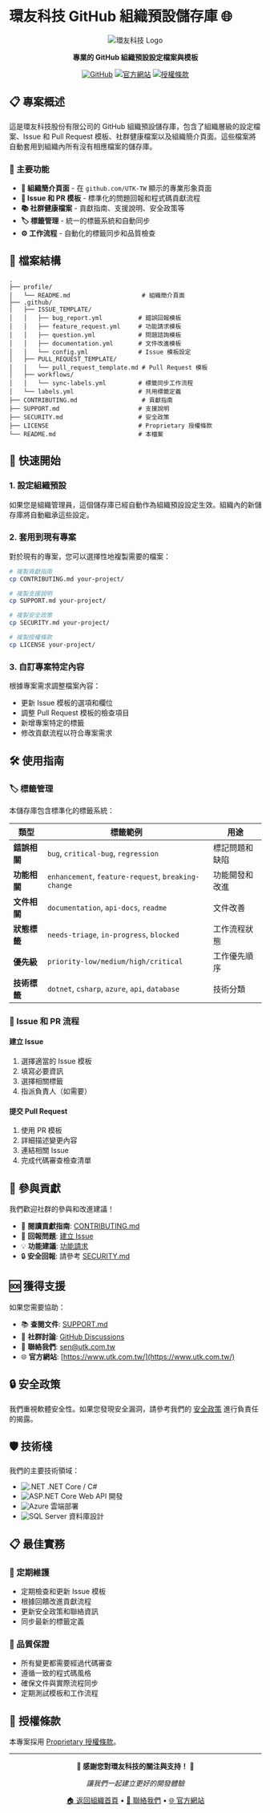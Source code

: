 # 環友科技 GitHub 組織預設儲存庫 🌐

<div align="center">

![環友科技 Logo](https://www.utk.com.tw/Content/images/logo_blue.svg)

**專業的 GitHub 組織預設設定檔案與模板**

[![GitHub](https://img.shields.io/badge/GitHub-UTK--TW-black?style=for-the-badge&logo=github)](https://github.com/UTK-TW)
[![官方網站](https://img.shields.io/badge/官方網站-utk.com.tw-blue?style=for-the-badge&logo=internet-explorer)](https://www.utk.com.tw/)
[![授權條款](https://img.shields.io/badge/授權-Proprietary-red?style=for-the-badge)](LICENSE)

</div>

## 📋 專案概述

這是環友科技股份有限公司的 GitHub 組織預設儲存庫，包含了組織層級的設定檔案、Issue 和 Pull Request 模板、社群健康檔案以及組織簡介頁面。這些檔案將自動套用到組織內所有沒有相應檔案的儲存庫。

### 🎯 主要功能

- **🏢 組織簡介頁面** - 在 `github.com/UTK-TW` 顯示的專業形象頁面
- **📝 Issue 和 PR 模板** - 標準化的問題回報和程式碼貢獻流程
- **📚 社群健康檔案** - 貢獻指南、支援說明、安全政策等
- **🏷️ 標籤管理** - 統一的標籤系統和自動同步
- **⚙️ 工作流程** - 自動化的標籤同步和品質檢查

## 📁 檔案結構

```
.
├── profile/
│   └── README.md                    # 組織簡介頁面
├── .github/
│   ├── ISSUE_TEMPLATE/
│   │   ├── bug_report.yml          # 錯誤回報模板
│   │   ├── feature_request.yml     # 功能請求模板
│   │   ├── question.yml            # 問題諮詢模板
│   │   ├── documentation.yml       # 文件改進模板
│   │   └── config.yml              # Issue 模板設定
│   ├── PULL_REQUEST_TEMPLATE/
│   │   └── pull_request_template.md # Pull Request 模板
│   ├── workflows/
│   │   └── sync-labels.yml         # 標籤同步工作流程
│   └── labels.yml                  # 共用標籤定義
├── CONTRIBUTING.md                  # 貢獻指南
├── SUPPORT.md                      # 支援說明
├── SECURITY.md                     # 安全政策
├── LICENSE                         # Proprietary 授權條款
└── README.md                       # 本檔案
```

## 🚀 快速開始

### 1. 設定組織預設

如果您是組織管理員，這個儲存庫已經自動作為組織預設設定生效。組織內的新儲存庫將自動繼承這些設定。

### 2. 套用到現有專案

對於現有的專案，您可以選擇性地複製需要的檔案：

```bash
# 複製貢獻指南
cp CONTRIBUTING.md your-project/

# 複製支援說明  
cp SUPPORT.md your-project/

# 複製安全政策
cp SECURITY.md your-project/

# 複製授權條款
cp LICENSE your-project/
```

### 3. 自訂專案特定內容

根據專案需求調整檔案內容：

- 更新 Issue 模板的選項和欄位
- 調整 Pull Request 模板的檢查項目  
- 新增專案特定的標籤
- 修改貢獻流程以符合專案需求

## 🛠️ 使用指南

### 🏷️ 標籤管理

本儲存庫包含標準化的標籤系統：

| 類型 | 標籤範例 | 用途 |
|------|---------|------|
| **錯誤相關** | `bug`, `critical-bug`, `regression` | 標記問題和缺陷 |
| **功能相關** | `enhancement`, `feature-request`, `breaking-change` | 功能開發和改進 |
| **文件相關** | `documentation`, `api-docs`, `readme` | 文件改善 |
| **狀態標籤** | `needs-triage`, `in-progress`, `blocked` | 工作流程狀態 |
| **優先級** | `priority-low/medium/high/critical` | 工作優先順序 |
| **技術標籤** | `dotnet`, `csharp`, `azure`, `api`, `database` | 技術分類 |

### 📝 Issue 和 PR 流程

#### 建立 Issue
1. 選擇適當的 Issue 模板
2. 填寫必要資訊
3. 選擇相關標籤
4. 指派負責人（如需要）

#### 提交 Pull Request  
1. 使用 PR 模板
2. 詳細描述變更內容
3. 連結相關 Issue
4. 完成代碼審查檢查清單

## 🤝 參與貢獻

我們歡迎社群的參與和改進建議！

- 📖 **閱讀貢獻指南**: [CONTRIBUTING.md](CONTRIBUTING.md)
- 🐛 **回報問題**: [建立 Issue](../../issues/new/choose)
- 💡 **功能建議**: [功能請求](../../issues/new?template=feature_request.yml)
- 🔒 **安全回報**: 請參考 [SECURITY.md](SECURITY.md)

## 🆘 獲得支援

如果您需要協助：

- 📚 **查閱文件**: [SUPPORT.md](SUPPORT.md)
- 💬 **社群討論**: [GitHub Discussions](../../discussions)
- 📧 **聯絡我們**: sen@utk.com.tw
- 🌐 **官方網站**: [https://www.utk.com.tw/](https://www.utk.com.tw/)

## 🔒 安全政策

我們重視軟體安全性。如果您發現安全漏洞，請參考我們的 [安全政策](SECURITY.md) 進行負責任的揭露。

## 🛡️ 技術棧

我們的主要技術領域：

- ![.NET](https://img.shields.io/badge/.NET_Core-512BD4?style=flat-square&logo=dotnet&logoColor=white) .NET Core / C#
- ![ASP.NET Core](https://img.shields.io/badge/ASP.NET_Core-512BD4?style=flat-square&logo=dotnet&logoColor=white) Web API 開發
- ![Azure](https://img.shields.io/badge/Microsoft_Azure-0078D4?style=flat-square&logo=microsoft-azure&logoColor=white) 雲端部署
- ![SQL Server](https://img.shields.io/badge/Azure_SQL-CC2927?style=flat-square&logo=microsoft-sql-server&logoColor=white) 資料庫設計

## 📋 最佳實務

### 🔄 定期維護

- 定期檢查和更新 Issue 模板
- 根據回饋改進貢獻流程  
- 更新安全政策和聯絡資訊
- 同步最新的標籤定義

### 🎯 品質保證

- 所有變更都需要經過代碼審查
- 遵循一致的程式碼風格
- 確保文件與實際流程同步
- 定期測試模板和工作流程

## 📄 授權條款

本專案採用 [Proprietary 授權條款](LICENSE)。

---

<div align="center">

**🌟 感謝您對環友科技的關注與支持！ 🌟**

*讓我們一起建立更好的開發體驗*

[🏠 返回組織首頁](https://github.com/UTK-TW) • [📧 聯絡我們](mailto:sen@utk.com.tw) • [🌐 官方網站](https://www.utk.com.tw/)

</div>
